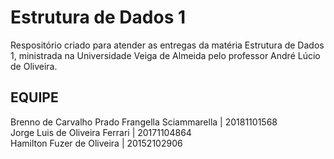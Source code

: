 # Estrutura de Dados 1
Respositório criado para atender as entregas da matéria Estrutura de Dados 1, ministrada na Universidade Veiga de Almeida pelo professor André Lúcio de Oliveira.

## EQUIPE



Brenno de Carvalho Prado Frangella Sciammarella | 20181101568<br>
Jorge Luis de Oliveira Ferrari | 20171104864<br>
Hamilton Fuzer de Oliveira | 20152102906<br>

